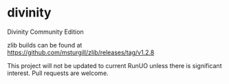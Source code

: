 divinity
========

Divinity Community Edition

zlib builds can be found at https://github.com/msturgill/zlib/releases/tag/v1.2.8

This project will not be updated to current RunUO unless there is significant interest. Pull requests are welcome.
